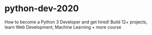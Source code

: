 # python-dev-2020
How to become a Python 3 Developer and get hired! Build 12+ projects, learn Web Development, Machine Learning + more course
